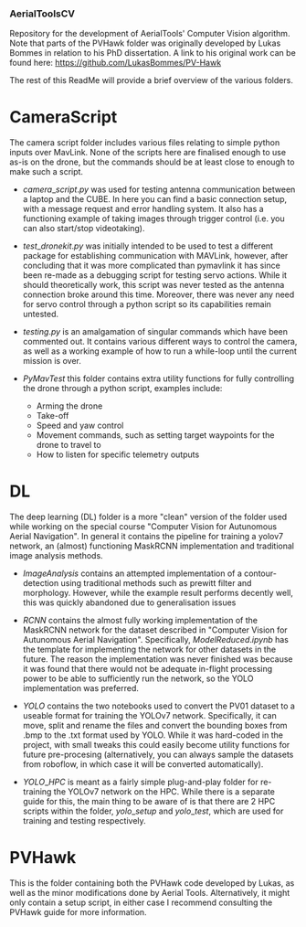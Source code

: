 ### AerialToolsCV
Repository for the development of AerialTools' Computer Vision algorithm. Note that parts of the PVHawk folder was originally developed by Lukas Bommes in relation to his PhD dissertation. A link to his original work can be found here:
https://github.com/LukasBommes/PV-Hawk

The rest of this ReadMe will provide a brief overview of the various folders.

# CameraScript
The camera script folder includes various files relating to simple python inputs over MavLink. None of the scripts here are finalised enough to use as-is on the drone, but the commands should be at least close to enough to make such a script. 

- $camera\_script.py$ was used for testing antenna communication between a laptop and the CUBE. In here you can find a basic connection setup, with a message request and error handling system. It also has a functioning example of taking images through trigger control (i.e. you can also start/stop videotaking).

- $test\_dronekit.py$ was initially intended to be used to test a different package for establishing communication with MAVLink, however, after concluding that it was more complicated than pymavlink it has since been re-made as a debugging script for testing servo actions. While it should theoretically work, this script was never tested as the antenna connection broke around this time. Moreover, there was never any need for servo control through a python script so its capabilities remain untested.

- $testing.py$ is an amalgamation of singular commands which have been commented out. It contains various different ways to control the camera, as well as a working example of how to run a while-loop until the current mission is over.

- $PyMavTest$ this folder contains extra utility functions for fully controlling the drone through a python script, examples include:
    - Arming the drone
    - Take-off
    - Speed and yaw control
    - Movement commands, such as setting target waypoints for the drone to travel to
    - How to listen for specific telemetry outputs

# DL
The deep learning (DL) folder is a more "clean" version of the folder used while working on the special course "Computer Vision for Autunomous Aerial Navigation". In general it contains the pipeline for training a yolov7 network, an (almost) functioning MaskRCNN implementation and traditional image analysis methods.

- $ImageAnalysis$ contains an attempted implementation of a contour-detection using traditional methods such as prewitt filter and morphology. However, while the example result performs decently well, this was quickly abandoned due to generalisation issues

- $RCNN$ contains the almost fully working implementation of the MaskRCNN network for the dataset described in "Computer Vision for Autunomous Aerial Navigation". Specifically, $ModelReduced.ipynb$ has the template for implementing the network for other datasets in the future. The reason the implementation was never finished was because it was found that there would not be adequate in-flight processing power to be able to sufficiently run the network, so the YOLO implementation was preferred. 

- $YOLO$ contains the two notebooks used to convert the PV01 dataset to a useable format for training the YOLOv7 network. Specifically, it can move, split and rename the files and convert the bounding boxes from .bmp to the .txt format used by YOLO. While it was hard-coded in the project, with small tweaks this could easily become utility functions for future pre-procesing (alternatively, you can always sample the datasets from roboflow, in which case it will be converted automatically).

- $YOLO\_HPC$ is meant as a fairly simple plug-and-play folder for re-training the YOLOv7 network on the HPC. While there is a separate guide for this, the main thing to be aware of is that there are 2 HPC scripts within the folder, $yolo\_setup$ and $yolo\_test$, which are used for training and testing respectively. 

# PVHawk
This is the folder containing both the PVHawk code developed by Lukas, as well as the minor modifications done by Aerial Tools. Alternatively, it might only contain a setup script, in either case I recommend consulting the PVHawk guide for more information.